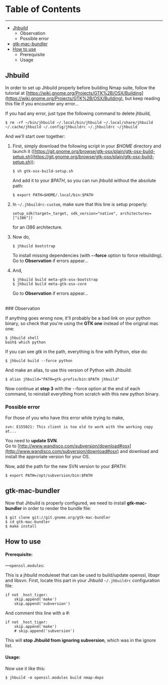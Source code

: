 # Table of Contents
---
   
 * [Jhbuild](#jhbuild)
 	* Observation
 	* Possible error
 * [gtk-mac-bundler](#bundler)
 * [How to use](#howto)
 	* Prerequisite
 	* Usage

## <a name="jhbuild"></a>Jhbuild

In order to set up Jhbuild properly before building Nmap suite, follow the tutorial at [https://wiki.gnome.org/Projects/GTK%2B/OSX/Building](https://wiki.gnome.org/Projects/GTK%2B/OSX/Building), but keep reading this file if you encounter any error...

If you had any error, just type the following command to delete jhbuild,

	$ rm -rf ~/bin/jhbuild ~/.local/bin/jhbuild ~/.local/share/jhbuild ~/.cache/jhbuild ~/.config/jhbuildrc ~/.jhbuildrc ~/jhbuild

And we'll start over together:

1.	First, simply download the following script in your _$HOME_ directory and launch it ([https://git.gnome.org/browse/gtk-osx/plain/gtk-osx-build-setup.sh](https://git.gnome.org/browse/gtk-osx/plain/gtk-osx-build-setup.sh)):

	~~~~
	$ sh gtk-osx-build-setup.sh
	~~~~
	
	And add it to your _$PATH_, so you can run jhbuild without the absolute path:
	
	~~~~
	$ export PATH=$HOME/.local/bin:$PATH
	~~~~
	
2.	In `~/.jhbuildrc-custom`, make sure that this line is setup properly:

	~~~~
	setup_sdk(target=_target, sdk_version="native", architectures=["i386"])
	~~~~
	
	for an i386 architecture.
	
3.	Now do,

	~~~~
	$ jhbuild bootstrap
	~~~~
	
	To install missing dependencies (with **--force** option to force rebuilding).<br/>Go to **Observation** if errors appear...
	
4.	And,

	~~~~
	$ jhbuild build meta-gtk-osx-bootstrap
	$ jhbuild build meta-gtk-osx-core
	~~~~
	
	Go to **Observation** if errors appear... 
	
<br/>
### Observation
	
If anything goes wrong now, it'll probably be a bad link on your python binary, so check that you're using the **GTK one** instead of the original mac one:

~~~~	
$ jhbuild shell
bash$ which python
~~~~

If you can see _gtk_ in the path, everything is fine with Python, else do:

~~~~
$ jhbuild build --force python
~~~~

And make an alias, to use this version of Python with Jhbuild:

~~~~
$ alias jhbuild="PATH=gtk-prefix/bin:$PATH jhbuild"
~~~~

Now continue at **step 3** with the --force option at the end of each command, to reinstall everything from scratch with this new python binary.

### Possible error

For those of you who have this error while trying to make,

~~~~
svn: E155021: This client is too old to work with the working copy at...
~~~~

You need to **update SVN**.<br/>
Go to [http://www.wandisco.com/subversion/download#osx](http://www.wandisco.com/subversion/download#osx) and download and install the approriate version for your OS.

Now, add the path for the new SVN version to your _$PATH_:

~~~~
$ export PATH=/opt/subversion/bin:$PATH
~~~~

## <a name="bundler"></a>gtk-mac-bundler

Now that Jhbuild is properly configured, we need to install **gtk-mac-bundler** in order to render the bundle file:

~~~~
$ git clone git://git.gnome.org/gtk-mac-bundler
$ cd gtk-mac-bundler
$ make install
~~~~

## <a name="howto"></a>How to use
#### Prerequisite:
—`openssl.modules`:

This is a jhbuild moduleset that can be used to build/update openssl, libapr and libsvn.
First, locate this part in your Jhbuild `~/.jhbuildrc` configuration file:

~~~~
if not _host_tiger:
    skip.append('make')
    skip.append('subversion')
~~~~

And comment this line with a #: 

~~~~
if not _host_tiger:
    skip.append('make')
	# skip.append('subversion')
~~~~

This will **stop Jhbuild from ignoring subversion**, which was in the ignore list.

#### Usage:

Now use it like this:
    
~~~~
$ jhbuild -m openssl.modules build nmap-deps
~~~~